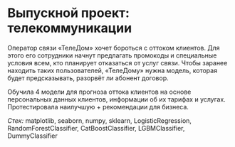 # Выпускной проект: телекоммуникации

Оператор связи «ТелеДом» хочет бороться с оттоком клиентов. Для этого его сотрудники начнут предлагать промокоды и специальные условия всем, кто планирует отказаться от услуг связи. Чтобы заранее находить таких пользователей, «ТелеДому» нужна модель, которая будет предсказывать, разорвёт ли абонент договор. 

Обучила 4 модели для прогноза оттока клиентов на основе персональных данных клиентов, информации об их тарифах и услугах. Протестировала наилучшую + рекомендации для бизнеса.

*Стек:* matplotlib, seaborn, numpy, sklearn, LogisticRegression, RandomForestClassifier, CatBoostClassifier, LGBMClassifier, DummyClassifier
